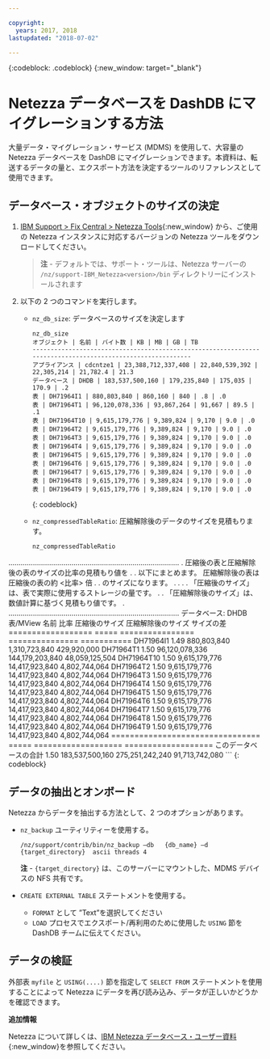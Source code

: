```yaml
---

copyright:
  years: 2017, 2018
lastupdated: "2018-07-02"

---
```

{:codeblock: .codeblock}
{:new_window: target="_blank"}


# Netezza データベースを DashDB にマイグレーションする方法

大量データ・マイグレーション・サービス (MDMS) を使用して、大容量の Netezza データベースを DashDB にマイグレーションできます。本資料は、転送するデータの量と、エクスポート方法を決定するツールのリファレンスとして使用できます。

## データベース・オブジェクトのサイズの決定
1. [IBM Support > Fix Central > Netezza Tools](https://www-945.ibm.com/support/fixcentral/options?selectionBean.selectedTab=find&selection=ibm%2fInformation+Management%3bPureData+System+for+Analytics%3bibm%2fInformation+Management%2fNetezza+Tools){:new_window} から、ご使用の Netezza インスタンスに対応するバージョンの Netezza ツールをダウンロードしてください。

   >**注** - デフォルトでは、サポート・ツールは、Netezza サーバーの `/nz/support-IBM_Netezza<version>/bin` ディレクトリーにインストールされます
   
2. 以下の 2 つのコマンドを実行します。
   - `nz_db_size`: データベースのサイズを決定します
   
     ```
     nz_db_size
     オブジェクト | 名前 | バイト数 | KB | MB | GB | TB
     -----------------------------------------------------------------------------------------------------------
     アプライアンス | cdcntze1 | 23,388,712,337,408 | 22,840,539,392 | 22,305,214 | 21,782.4 | 21.3
     データベース | DHDB | 183,537,500,160 | 179,235,840 | 175,035 | 170.9 | .2
     表 | DH71964I1 | 880,803,840 | 860,160 | 840 | .8 | .0
     表 | DH71964T1 | 96,120,078,336 | 93,867,264 | 91,667 | 89.5 | .1
     表 | DH71964T10 | 9,615,179,776 | 9,389,824 | 9,170 | 9.0 | .0
     表 | DH71964T2 | 9,615,179,776 | 9,389,824 | 9,170 | 9.0 | .0
     表 | DH71964T3 | 9,615,179,776 | 9,389,824 | 9,170 | 9.0 | .0
     表 | DH71964T4 | 9,615,179,776 | 9,389,824 | 9,170 | 9.0 | .0
     表 | DH71964T5 | 9,615,179,776 | 9,389,824 | 9,170 | 9.0 | .0
     表 | DH71964T6 | 9,615,179,776 | 9,389,824 | 9,170 | 9.0 | .0
     表 | DH71964T7 | 9,615,179,776 | 9,389,824 | 9,170 | 9.0 | .0
     表 | DH71964T8 | 9,615,179,776 | 9,389,824 | 9,170 | 9.0 | .0
     表 | DH71964T9 | 9,615,179,776 | 9,389,824 | 9,170 | 9.0 | .0
     ```
     {: codeblock}
   
   - `nz_compressedTableRatio`: 圧縮解除後のデータのサイズを見積もります。
   
      ```
      nz_compressedTableRatio
  ....................................................................................
      . 圧縮後の表と圧縮解除後の表のサイズの比率の見積もり値を .
  . 以下にまとめます。 圧縮解除後の表は圧縮後の表の約 <比率> 倍 .
  . のサイズになります。 .
      . .
      . 「圧縮後のサイズ」は、表で実際に使用するストレージの量です。 .
      . 「圧縮解除後のサイズ」は、数値計算に基づく見積もり値です。 .
      ....................................................................................
      データベース: DHDB
  表/MView 名前 比率 圧縮後のサイズ 圧縮解除後のサイズ サイズの差
  ================== ===== ================ =============== ===========
  DH71964I1 1.49 880,803,840 1,310,723,840 429,920,000
  DH71964T1 1.50 96,120,078,336 144,179,203,840 48,059,125,504
  DH71964T10 1.50 9,615,179,776 14,417,923,840 4,802,744,064
  DH71964T2 1.50 9,615,179,776 14,417,923,840 4,802,744,064
  DH71964T3 1.50 9,615,179,776 14,417,923,840 4,802,744,064
  DH71964T4 1.50 9,615,179,776 14,417,923,840 4,802,744,064
  DH71964T5 1.50 9,615,179,776 14,417,923,840 4,802,744,064
  DH71964T6 1.50 9,615,179,776 14,417,923,840 4,802,744,064
  DH71964T7 1.50 9,615,179,776 14,417,923,840 4,802,744,064
  DH71964T8 1.50 9,615,179,776 14,417,923,840 4,802,744,064
  DH71964T9 1.50 9,615,179,776 14,417,923,840 4,802,744,064
      ================================ ===== =================== ===================
  このデータベースの合計 1.50 183,537,500,160 275,251,242,240 91,713,742,080
      ```
      {: codeblock}

## データの抽出とオンボード

Netezza からデータを抽出する方法として、2 つのオプションがあります。
- `nz_backup` ユーティリティーを使用する。
   ```
   /nz/support/contrib/bin/nz_backup –db   {db_name} –d  {target_directory}  ascii threads 4
   ```
   
   **注** - `{target_directory}` は、このサーバーにマウントした、MDMS デバイスの NFS 共有です。
   
- `CREATE EXTERNAL TABLE` ステートメントを使用する。
   - `FORMAT` として ”Text”を選択してください
   - `LOAD` プロセスでエクスポート/再利用のために使用した `USING` 節を DashDB チームに伝えてください。
   
   
## データの検証
外部表 `myfile` と `USING(....)` 節を指定して `SELECT FROM` ステートメントを使用することによって Netezza にデータを再び読み込み、データが正しいかどうかを確認できます。
 
**追加情報**

Netezza について詳しくは、[IBM Netezza データベース・ユーザー資料](https://www.ibm.com/support/knowledgecenter/en/SSULQD_7.2.1/com.ibm.nz.dbu.doc/c_dbuser_plg_overview.html){:new_window}を参照してください。
